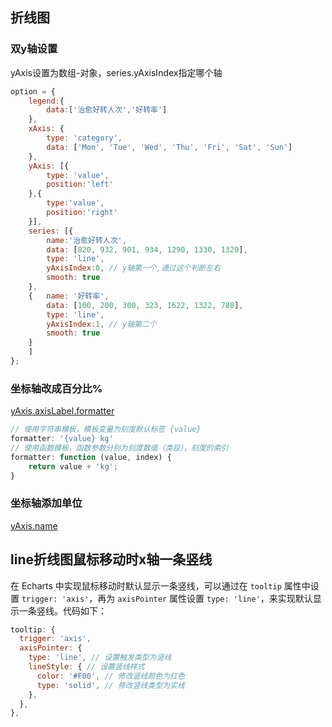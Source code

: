 ## 折线图

### 双y轴设置

yAxis设置为数组-对象，series.yAxisIndex指定哪个轴

```js
option = {
    legend:{
        data:['治愈好转人次','好转率']
    },
    xAxis: {
        type: 'category',
        data: ['Mon', 'Tue', 'Wed', 'Thu', 'Fri', 'Sat', 'Sun']
    },
    yAxis: [{
        type: 'value',
        position:'left'
    },{
        type:'value',
        position:'right'
    }],
    series: [{
        name:'治愈好转人次',
        data: [820, 932, 901, 934, 1290, 1330, 1320],
        type: 'line',
        yAxisIndex:0, // y轴第一个,通过这个判断左右
        smooth: true
    },
    {   name: '好转率',
        data: [100, 200, 300, 323, 1622, 1322, 788],
        type: 'line',
        yAxisIndex:1, // y轴第二个
        smooth: true
    }
    ]
};
```



### 坐标轴改成百分比%

[yAxis.axisLabel.formatter](https://echarts.apache.org/zh/option.html#yAxis.axisLabel.formatter)

```js
// 使用字符串模板，模板变量为刻度默认标签 {value}
formatter: '{value} kg'
// 使用函数模板，函数参数分别为刻度数值（类目），刻度的索引
formatter: function (value, index) {
    return value + 'kg';
}
```



### 坐标轴添加单位

[yAxis.name](https://echarts.apache.org/zh/option.html#yAxis.name)



## line折线图鼠标移动时x轴一条竖线

在 Echarts 中实现鼠标移动时默认显示一条竖线，可以通过在 `tooltip` 属性中设置 `trigger: 'axis'`，再为 `axisPointer` 属性设置 `type: 'line'`，来实现默认显示一条竖线。代码如下：

```js
tooltip: {
  trigger: 'axis',
  axisPointer: {
    type: 'line', // 设置触发类型为竖线
    lineStyle: { // 设置竖线样式
      color: '#F00', // 修改竖线颜色为红色
      type: 'solid', // 修改竖线类型为实线
    },
  },
},
```

